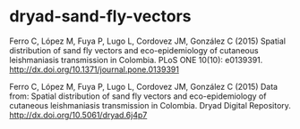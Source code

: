 # dryad-sand-fly-vectors

Ferro C, López M, Fuya P, Lugo L, Cordovez JM, González C (2015) Spatial distribution of sand fly vectors and eco-epidemiology of cutaneous leishmaniasis transmission in Colombia. PLoS ONE 10(10): e0139391. http://dx.doi.org/10.1371/journal.pone.0139391

Ferro C, López M, Fuya P, Lugo L, Cordovez JM, González C (2015) Data from: Spatial distribution of sand fly vectors and eco-epidemiology of cutaneous leishmaniasis transmission in Colombia. Dryad Digital Repository. http://dx.doi.org/10.5061/dryad.6j4p7